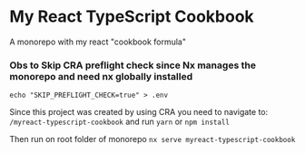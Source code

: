 # My React TypeScript Cookbook

A monorepo with my react "cookbook formula"

### Obs to Skip CRA preflight check since Nx manages the monorepo and need nx globally installed

`echo "SKIP_PREFLIGHT_CHECK=true" > .env`

Since this project was created by using CRA you need to navigate to:
` /myreact-typescript-cookbook` and run `yarn` or `npm install`

Then run on root folder of monorepo `nx serve myreact-typescript-cookbook`

